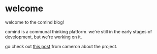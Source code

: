 # welcome

welcome to the comind blog!

comind is a communal thinking platform. we're still in the early stages of development, but we're working on it.

go check out [this post](https://cameron.pfiffer.org/2024/02/23/comind/) from cameron about the project.
